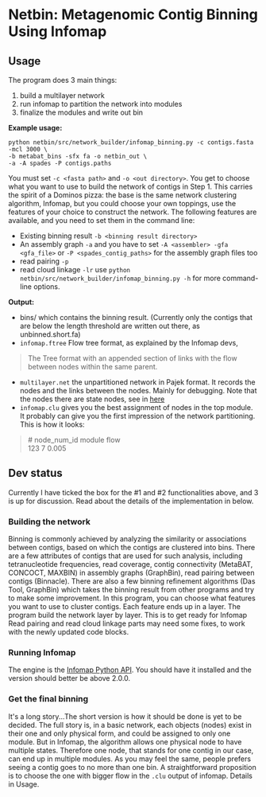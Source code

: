 # Netbin: Metagenomic Contig Binning Using Infomap

## Usage
The program does 3 main things:
1. build a multilayer network
2. run infomap to partition the network into modules
3. finalize the modules and write out bin

**Example usage:**
```
python netbin/src/network_builder/infomap_binning.py -c contigs.fasta -mcl 3000 \
-b metabat_bins -sfx fa -o netbin_out \
-a -A spades -P contigs.paths
```
You must set `-c <fasta path>` and `-o <out directory>`.
You get to choose what you want to use to build the network of contigs in Step 1. This carries the spirit of a Dominos pizza: the base is the same network clustering algorithm, Infomap, but you could choose your own toppings, use the features of your choice to construct the network. The following features are available, and you need to set them in the command line:
- Existing binning result `-b <binning result directory>`
- An assembly graph `-a` and you have to set `-A <assembler> -gfa <gfa_file>` or `-P <spades_contig_paths>` for the assembly graph files too
- read pairing `-p`
- read cloud linkage `-lr`
use `python netbin/src/network_builder/infomap_binning.py -h` for more command-line options.

**Output:**
- bins/
which contains the binning result. (Currently only the contigs that are below the length threshold are written out there, as unbinned.short.fa)
- `infomap.ftree` 
Flow tree format, as explained by the Infomap devs,
> The Tree format with an appended section of links with the flow between nodes within the same parent.
- `multilayer.net`
the unpartitioned network in Pajek format. It records the nodes and the links between the nodes. Mainly for debugging. Note that the nodes there are state nodes, see in [here](https://github.com/u-xixi/netbin#get-the-final-binning)
- `infomap.clu` gives you the best assignment of nodes in the top module. It probably can give you the first impression of the network partitioning. This is how it looks:
> \# node_num_id module flow </br>
> 123 7 0.005

## Dev status
Currently I have ticked the box for the #1 and #2 functionalities above, and 3 is up for discussion. Read about the details of the implementation in below.
### Building the network
Binning is commonly achieved by analyzing the similarity or associations between contigs, based on which the contigs are clustered into bins. There are a few attributes of contigs that are used for such analysis, including tetranucleotide frequencies, read coverage, contig connectivity (MetaBAT, CONCOCT, MAXBIN) in assembly graphs (GraphBin), read pairing between contigs (Binnacle). There are also a few binning refinement algorithms (Das Tool, GraphBin) which takes the binning result from other programs and try to make some improvement.
In this program, you can choose what features you want to use to cluster contigs. Each feature ends up in a layer. The program build the network layer by layer. This is to get ready for Infomap
Read pairing and read cloud linkage parts may need some fixes, to work with the newly updated code blocks.
### Running Infomap
The engine is the [Infomap Python API](https://github.com/mapequation/infomap). You should have it installed and the version should better be above 2.0.0.
### Get the final binning
It's a long story...The short version is how it should be done is yet to be decided. The full story is, in a basic network, each objects (nodes) exist in their one and only physical form, and could be assigned to only one module. But in Infomap, the algorithm allows one physical node to have multiple states. Therefore one node, that stands for one contig in our case, can end up in multiple modules. As you may feel the same, people prefers seeing a contig goes to no more than one bin.
A straightforward proposition is to choose the one with bigger flow in the `.clu` output of infomap. Details in Usage.
